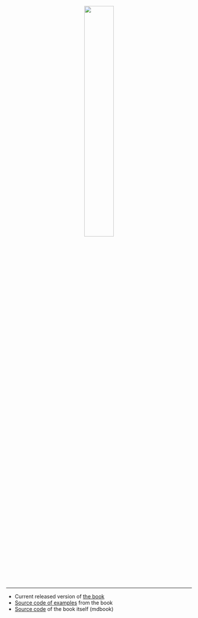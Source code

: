 <p align="center"><a target="_blank" href="https://bugzmanov.github.io/nes_ebook/index.html"><img src="https://bugzmanov.github.io/nes_ebook/images/intro.png" width="40%"/></a></p>

----

* Current released version of [the book](https://bugzmanov.github.io/nes_ebook/index.html)
* [Source code of examples](https://github.com/bugzmanov/nes_ebook/tree/master/code) from the book
* [Source code](https://github.com/bugzmanov/nes_ebook/tree/master/src) of the book itself (mdbook)
